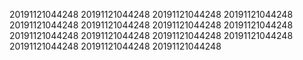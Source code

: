 20191121044248
20191121044248
20191121044248
20191121044248
20191121044248
20191121044248
20191121044248
20191121044248
20191121044248
20191121044248
20191121044248
20191121044248
20191121044248
20191121044248
20191121044248
